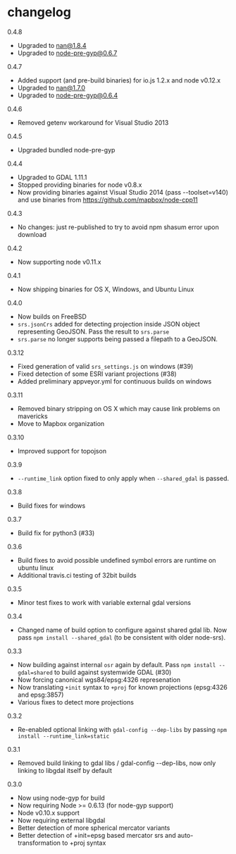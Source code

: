 # changelog

0.4.8

 - Upgraded to nan@1.8.4
 - Upgraded to node-pre-gyp@0.6.7

0.4.7

 - Added support (and pre-build binaries) for io.js 1.2.x and node v0.12.x
 - Upgraded to nan@1.7.0
 - Upgraded to node-pre-gyp@0.6.4

0.4.6

 - Removed getenv workaround for Visual Studio 2013

0.4.5

 - Upgraded bundled node-pre-gyp

0.4.4

 - Upgraded to GDAL 1.11.1
 - Stopped providing binaries for node v0.8.x
 - Now providing binaries against Visual Studio 2014 (pass --toolset=v140) and use binaries from https://github.com/mapbox/node-cpp11

0.4.3

 - No changes: just re-published to try to avoid npm shasum error upon download

0.4.2

 - Now supporting node v0.11.x

0.4.1

 - Now shipping binaries for OS X, Windows, and Ubuntu Linux

0.4.0

 - Now builds on FreeBSD
 - `srs.jsonCrs` added for detecting projection inside JSON object representing GeoJSON. Pass the result to `srs.parse`
 - `srs.parse` no longer supports being passed a filepath to a GeoJSON.

0.3.12

 - Fixed generation of valid `srs_settings.js` on windows (#39)
 - Fixed detection of some ESRI variant projections (#38)
 - Added preliminary appveyor.yml for continuous builds on windows

0.3.11

 - Removed binary stripping on OS X which may cause link problems on mavericks
 - Move to Mapbox organization

0.3.10

 - Improved support for topojson

0.3.9

 - `--runtime_link` option fixed to only apply when `--shared_gdal` is passed.

0.3.8

 - Build fixes for windows

0.3.7

 - Build fix for python3 (#33)

0.3.6

 - Build fixes to avoid possible undefined symbol errors are runtime on ubuntu linux
 - Additional travis.ci testing of 32bit builds

0.3.5

 - Minor test fixes to work with variable external gdal versions

0.3.4

 - Changed name of build option to configure against shared gdal lib. Now pass `npm install --shared_gdal` (to be consistent with older node-srs).

0.3.3

 - Now building against internal `osr` again by default. Pass `npm install --gdal=shared` to build against systemwide GDAL (#30)
 - Now forcing canonical wgs84/epsg:4326 represenation
 - Now translating `+init` syntax to `+proj` for known projections (epsg:4326 and epsg:3857)
 - Various fixes to detect more projections

0.3.2

 - Re-enabled optional linking with `gdal-config --dep-libs` by passing `npm install --runtime_link=static`

0.3.1

 - Removed build linking to gdal libs / gdal-config --dep-libs, now only linking to libgdal itself by default

0.3.0

 - Now using node-gyp for build
 - Now requiring Node >= 0.6.13 (for node-gyp support)
 - Node v0.10.x support
 - Now requiring external libgdal
 - Better detection of more spherical mercator variants
 - Better detection of +init=epsg based mercator srs and auto-transformation to +proj syntax
